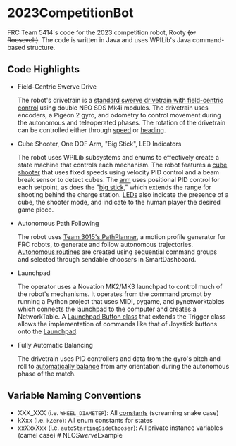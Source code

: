 ﻿# 2023CompetitionBot
 FRC Team 5414's code for the 2023 competition robot, Rooty ~~(or Roosevelt)~~. The code is written in Java and uses WPILib's Java command-based structure.
 
## Code Highlights
- Field-Centric Swerve Drive
  
  The robot's drivetrain is a [standard swerve drivetrain with field-centric control](https://github.com/Pearadox/2023CompetitionBot/blob/main/src/main/java/frc/robot/subsystems/Drivetrain.java) using double NEO SDS Mk4i modules. The drivetrain uses encoders, a Pigeon 2 gyro, and odometry to control movement during the autonomous and teleoperated phases. The rotation of the drivetrain can be controlled either through [speed](https://github.com/Pearadox/2023CompetitionBot/blob/main/src/main/java/frc/robot/subsystems/Drivetrain.java#L111) or [heading](https://github.com/Pearadox/2023CompetitionBot/blob/main/src/main/java/frc/robot/subsystems/Drivetrain.java#L140).

- Cube Shooter, One DOF Arm, "Big Stick", LED Indicators

  The robot uses WPILib subsystems and enums to effectively create a state machine that controls each mechanism. The robot features a [cube shooter](https://github.com/Pearadox/2023CompetitionBot/blob/main/src/main/java/frc/robot/subsystems/Shooter.java) that uses fixed speeds using velocity PID control and a beam break sensor to detect cubes. The [arm](https://github.com/Pearadox/2023CompetitionBot/blob/main/src/main/java/frc/robot/subsystems/Arm.java) uses positional PID control for each setpoint, as does the "[big stick](https://github.com/Pearadox/2023CompetitionBot/blob/main/src/main/java/frc/robot/subsystems/BigStick.java)," which extends the range for shooting behind the charge station. [LEDs](https://github.com/Pearadox/2023CompetitionBot/blob/main/src/main/java/frc/robot/subsystems/LEDStrip.java) also indicate the presence of a cube, the shooter mode, and indicate to the human player the desired game piece.

- Autonomous Path Following

  The robot uses [Team 3015's PathPlanner](https://github.com/mjansen4857/pathplanner), a motion profile generator for FRC robots, to generate and follow autonomous trajectories. [Autonomous routines](https://github.com/Pearadox/2023CompetitionBot/blob/main/src/main/java/frc/robot/commands/Autos.java) are created using sequential command groups and selected through sendable choosers in SmartDashboard.

- Launchpad

  The operator uses a Novation MK2/MK3 launchpad to control much of the robot's mechanisms. It operates from the command prompt by running a Python project that uses MIDI, pygame, and pynetworktables which connects the launchpad to the computer and creates a NetworkTable. A [Launchpad Button class](https://github.com/Pearadox/2023CompetitionBot/blob/main/src/main/java/frc/lib/drivers/LaunchpadButton.java) that extends the Trigger class allows the implementation of commands like that of Joystick buttons onto the [Launchpad](https://github.com/Pearadox/2023CompetitionBot/blob/main/src/main/java/frc/lib/drivers/Launchpad.java).

- Fully Automatic Balancing

  The drivetrain uses PID controllers and data from the gyro's pitch and roll to [automatically balance](https://github.com/Pearadox/2023CompetitionBot/blob/main/src/main/java/frc/robot/commands/AutoBalance.java) from any orientation during the autonomous phase of the match.

## Variable Naming Conventions
- XXX_XXX (i.e. `WHEEL_DIAMETER`): All [constants](https://github.com/Pearadox/2023CompetitionBot/blob/main/src/main/java/frc/robot/Constants.java) (screaming snake case)
- kXxx (i.e. `kZero`): All enum constants for states
- xxXxxXxx (i.e. `autoStartingSideChooser`): All private instance variables (camel case)
#   N E O _ S w e r v e _ E x a m p l e  
 